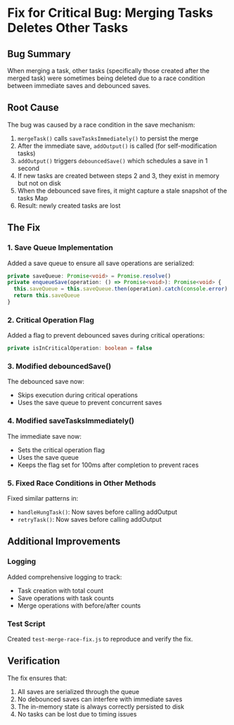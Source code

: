 # Fix for Critical Bug: Merging Tasks Deletes Other Tasks

## Bug Summary
When merging a task, other tasks (specifically those created after the merged task) were sometimes being deleted due to a race condition between immediate saves and debounced saves.

## Root Cause
The bug was caused by a race condition in the save mechanism:

1. `mergeTask()` calls `saveTasksImmediately()` to persist the merge
2. After the immediate save, `addOutput()` is called (for self-modification tasks)
3. `addOutput()` triggers `debouncedSave()` which schedules a save in 1 second
4. If new tasks are created between steps 2 and 3, they exist in memory but not on disk
5. When the debounced save fires, it might capture a stale snapshot of the tasks Map
6. Result: newly created tasks are lost

## The Fix

### 1. Save Queue Implementation
Added a save queue to ensure all save operations are serialized:
```typescript
private saveQueue: Promise<void> = Promise.resolve()
private enqueueSave(operation: () => Promise<void>): Promise<void> {
  this.saveQueue = this.saveQueue.then(operation).catch(console.error)
  return this.saveQueue
}
```

### 2. Critical Operation Flag
Added a flag to prevent debounced saves during critical operations:
```typescript
private isInCriticalOperation: boolean = false
```

### 3. Modified debouncedSave()
The debounced save now:
- Skips execution during critical operations
- Uses the save queue to prevent concurrent saves

### 4. Modified saveTasksImmediately()
The immediate save now:
- Sets the critical operation flag
- Uses the save queue
- Keeps the flag set for 100ms after completion to prevent races

### 5. Fixed Race Conditions in Other Methods
Fixed similar patterns in:
- `handleHungTask()`: Now saves before calling addOutput
- `retryTask()`: Now saves before calling addOutput

## Additional Improvements

### Logging
Added comprehensive logging to track:
- Task creation with total count
- Save operations with task counts
- Merge operations with before/after counts

### Test Script
Created `test-merge-race-fix.js` to reproduce and verify the fix.

## Verification
The fix ensures that:
1. All saves are serialized through the queue
2. No debounced saves can interfere with immediate saves
3. The in-memory state is always correctly persisted to disk
4. No tasks can be lost due to timing issues